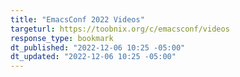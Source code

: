 ```yaml
---
title: "EmacsConf 2022 Videos"
targeturl: https://toobnix.org/c/emacsconf/videos 
response_type: bookmark
dt_published: "2022-12-06 10:25 -05:00"
dt_updated: "2022-12-06 10:25 -05:00"
---
```

